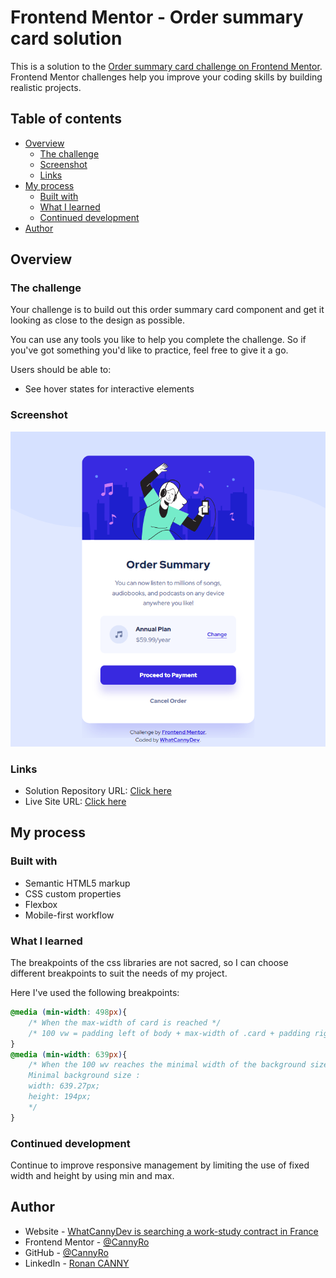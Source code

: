 # Frontend Mentor - Order summary card solution

This is a solution to the [Order summary card challenge on Frontend Mentor](https://www.frontendmentor.io/challenges/order-summary-component-QlPmajDUj). Frontend Mentor challenges help you improve your coding skills by building realistic projects. 

## Table of contents

- [Overview](#overview)
  - [The challenge](#the-challenge)
  - [Screenshot](#screenshot)
  - [Links](#links)
- [My process](#my-process)
  - [Built with](#built-with)
  - [What I learned](#what-i-learned)
  - [Continued development](#continued-development)
- [Author](#author)

## Overview

### The challenge

Your challenge is to build out this order summary card component and get it looking as close to the design as possible.

You can use any tools you like to help you complete the challenge. So if you've got something you'd like to practice, feel free to give it a go.

Users should be able to:

- See hover states for interactive elements

### Screenshot

![](./screenshot.jpg)


### Links

- Solution Repository URL: [Click here](https://github.com/CannyRo/FrontendMentor_OrderSummaryComponent_QlPmajDUj)
- Live Site URL: [Click here](https://cannyro.github.io/FrontendMentor_OrderSummaryComponent_QlPmajDUj/)

## My process

### Built with

- Semantic HTML5 markup
- CSS custom properties
- Flexbox
- Mobile-first workflow

### What I learned

The breakpoints of the css libraries are not sacred, so I can choose different breakpoints to suit the needs of my project.

Here I've used the following breakpoints: 


```css
@media (min-width: 498px){
    /* When the max-width of card is reached */
    /* 100 vw = padding left of body + max-width of .card + padding right of body*/
}
@media (min-width: 639px){ 
    /* When the 100 wv reaches the minimal width of the background size
    Minimal background size : 
    width: 639.27px;
    height: 194px;
    */
}
```

### Continued development

Continue to improve responsive management by limiting the use of fixed width and height by using min and max.

## Author

- Website - [WhatCannyDev is searching a work-study contract in France](https://cannyro.github.io/hire_mr_canny/en)
- Frontend Mentor - [@CannyRo](https://www.frontendmentor.io/profile/CannyRo)
- GitHub - [@CannyRo](https://github.com/CannyRo)
- LinkedIn - [Ronan CANNY](https://www.linkedin.com/in/ronan-canny-b29443277/)
